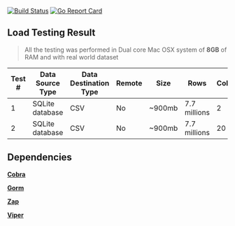 [![Build Status](https://travis-ci.com/flowace/db2db.svg?branch=master)](https://travis-ci.com/flowace/db2db)
[![Go Report Card](https://goreportcard.com/badge/github.com/flowace/db2db)](https://goreportcard.com/report/github.com/flowace/db2db)

## Load Testing Result
> All the testing was performed in Dual core Mac OSX system of **8GB** of RAM and with real world dataset

|Test #| Data Source Type | Data Destination Type | Remote |Size  | Rows|Columns|Execution Time|Concurrent|
|---|---|---|---|---|---|---|---|---|
|1|  SQLite database | CSV| No  | ~900mb  | 7.7 millions  |  2 | 102.726 sec|No|
|2|  SQLite database | CSV| No  | ~900mb  | 7.7 millions  |  20 | 396.00s sec|Yes (10 threads) |

## Dependencies

[**Cobra**](https://github.com/spf13/cobra)

[**Gorm**](https://github.com/jinzhu/gorm)

[**Zap**](https://github.com/uber-go/zap)

[**Viper**](https://github.com/spf13/viper)


